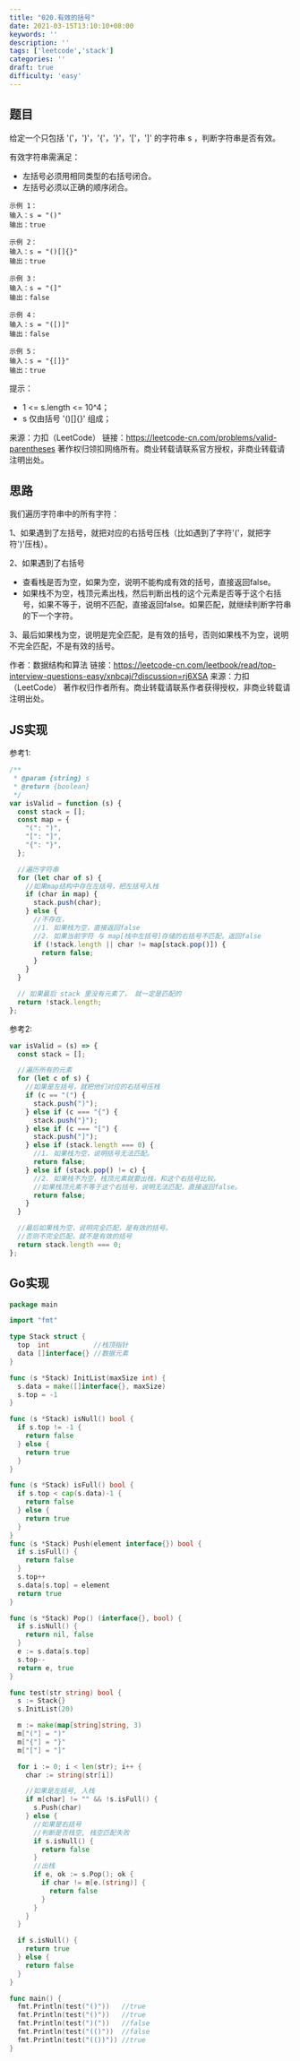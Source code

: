 ```yaml
---
title: "020.有效的括号"
date: 2021-03-15T13:10:10+08:00
keywords: ''
description: ''
tags: ['leetcode','stack']
categories: ''
draft: true
difficulty: 'easy'
---
```


## 题目

给定一个只包括 '('，')'，'{'，'}'，'['，']' 的字符串 s ，判断字符串是否有效。

有效字符串需满足：
- 左括号必须用相同类型的右括号闭合。
- 左括号必须以正确的顺序闭合。
 
```
示例 1：
输入：s = "()"
输出：true

示例 2：
输入：s = "()[]{}"
输出：true

示例 3：
输入：s = "(]"
输出：false

示例 4：
输入：s = "([)]"
输出：false

示例 5：
输入：s = "{[]}"
输出：true
```

提示：
- 1 <= s.length <= 10^4；       
- s 仅由括号 '()[]{}' 组成；     

来源：力扣（LeetCode）
链接：https://leetcode-cn.com/problems/valid-parentheses
著作权归领扣网络所有。商业转载请联系官方授权，非商业转载请注明出处。


## 思路

我们遍历字符串中的所有字符：  

1、如果遇到了左括号，就把对应的右括号压栈（比如遇到了字符'('，就把字符')'压栈）。

2、如果遇到了右括号

- 查看栈是否为空，如果为空，说明不能构成有效的括号，直接返回false。  
- 如果栈不为空，栈顶元素出栈，然后判断出栈的这个元素是否等于这个右括号，如果不等于，说明不匹配，直接返回false。如果匹配，就继续判断字符串的下一个字符。  

3、最后如果栈为空，说明是完全匹配，是有效的括号，否则如果栈不为空，说明不完全匹配，不是有效的括号。  

作者：数据结构和算法
链接：https://leetcode-cn.com/leetbook/read/top-interview-questions-easy/xnbcaj/?discussion=rj6XSA
来源：力扣（LeetCode）
著作权归作者所有。商业转载请联系作者获得授权，非商业转载请注明出处。


## JS实现

参考1:    

```javascript
/**
 * @param {string} s
 * @return {boolean}
 */
var isValid = function (s) {
  const stack = [];
  const map = {
    "(": ")",
    "[": "]",
    "{": "}",
  };

  //遍历字符串
  for (let char of s) {
    //如果map结构中存在左括号，把左括号入栈
    if (char in map) {
      stack.push(char);
    } else {
      //不存在，
      //1. 如果栈为空，直接返回false
      //2. 如果当前字符 与 map[栈中左括号]存储的右括号不匹配，返回false
      if (!stack.length || char != map[stack.pop()]) {
        return false;
      }
    }
  }

  // 如果最后 stack 里没有元素了， 就一定是匹配的
  return !stack.length;
};
```


参考2:

```javascript
var isValid = (s) => {
  const stack = [];

  //遍历所有的元素
  for (let c of s) {
    //如果是左括号，就把他们对应的右括号压栈
    if (c == "(") {
      stack.push(")");
    } else if (c === "{") {
      stack.push("}");
    } else if (c === "[") {
      stack.push("]");
    } else if (stack.length === 0) {
      //1. 如果栈为空，说明括号无法匹配。
      return false;
    } else if (stack.pop() != c) {
      //2. 如果栈不为空，栈顶元素就要出栈，和这个右括号比较。
      //如果栈顶元素不等于这个右括号，说明无法匹配，直接返回false。
      return false;
    }
  }

  //最后如果栈为空，说明完全匹配，是有效的括号。
  //否则不完全匹配，就不是有效的括号
  return stack.length === 0;
};
```

## Go实现

```go
package main

import "fmt"

type Stack struct {
  top  int           //栈顶指针
  data []interface{} //数据元素
}

func (s *Stack) InitList(maxSize int) {
  s.data = make([]interface{}, maxSize)
  s.top = -1
}

func (s *Stack) isNull() bool {
  if s.top != -1 {
    return false
  } else {
    return true
  }
}

func (s *Stack) isFull() bool {
  if s.top < cap(s.data)-1 {
    return false
  } else {
    return true
  }
}
func (s *Stack) Push(element interface{}) bool {
  if s.isFull() {
    return false
  }
  s.top++
  s.data[s.top] = element
  return true
}

func (s *Stack) Pop() (interface{}, bool) {
  if s.isNull() {
    return nil, false
  }
  e := s.data[s.top]
  s.top--
  return e, true
}

func test(str string) bool {
  s := Stack{}
  s.InitList(20)

  m := make(map[string]string, 3)
  m["("] = ")"
  m["{"] = "}"
  m["["] = "]"

  for i := 0; i < len(str); i++ {
    char := string(str[i])

    //如果是左括号, 入栈
    if m[char] != "" && !s.isFull() {
      s.Push(char)
    } else {
      //如果是右括号
      //判断是否栈空, 栈空匹配失败
      if s.isNull() {
        return false
      }
      //出栈
      if e, ok := s.Pop(); ok {
        if char != m[e.(string)] {
          return false
        }
      }
    }
  }

  if s.isNull() {
    return true
  } else {
    return false
  }
}

func main() {
  fmt.Println(test("()"))   //true
  fmt.Println(test("()"))   //true
  fmt.Println(test(")("))   //false
  fmt.Println(test("(()"))  //false
  fmt.Println(test("(())")) //true
}
```

